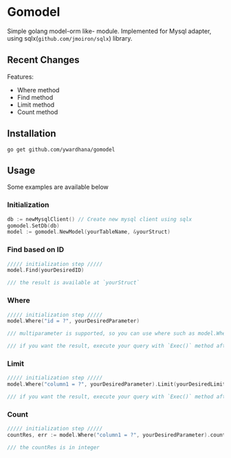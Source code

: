 # Gomodel
Simple golang model-orm like- module. Implemented for Mysql adapter, using sqlx(`github.com/jmoiron/sqlx`) library.

## Recent Changes
Features:
* Where method
* Find method
* Limit method
* Count method

## Installation
```go get github.com/ywardhana/gomodel```

## Usage
Some examples are available below

### Initialization
```go
db := newMysqlClient() // Create new mysql client using sqlx
gomodel.SetDb(db)
model := gomodel.NewModel(yourTableName, &yourStruct)
```

### Find based on ID
```go
///// initialization step /////
model.Find(yourDesiredID)

/// the result is available at `yourStruct`

```

### Where
```go
///// initialization step /////
model.Where("id = ?", yourDesiredParameter)

/// multiparameter is supported, so you can use where such as model.Where("id = ? and column1 = ?", param1, param2)

/// if you want the result, execute your query with `Exec()` method after `Where`

```

### Limit
```go
///// initialization step /////
model.Where("column1 = ?", yourDesiredParameter).Limit(yourDesiredLimit)

/// if you want the result, execute your query with `Exec()` method after `Limit`

```

### Count
```go
///// initialization step /////
countRes, err := model.Where("column1 = ?", yourDesiredParameter).count

/// the countRes is in integer

```
